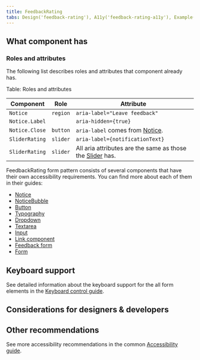 ```yaml
---
title: FeedbackRating
tabs: Design('feedback-rating'), A11y('feedback-rating-a11y'), Example('feedback-rating-code')
---
```


## What component has

### Roles and attributes

The following list describes roles and attributes that component already has.

Table: Roles and attributes

| Component      | Role     | Attribute                                                                                   |
| -------------- | -------- | ------------------------------------------------------------------------------------------- |
| `Notice`       | `region` | `aria-label="Leave feedback"`                                                               |
| `Notice.Label` |          | `aria-hidden={true}`                                                                        |
| `Notice.Close` | `button` | `aria-label` comes from [Notice](/components/notice/notice-a11y).                           |
| `SliderRating` | `slider` | `aria-label={notificationText}`                                                             |
| `SliderRating` | `slider` | All aria attributes are the same as those the [Slider](/components/slider/slider-a11y) has. |

FeedbackRating form pattern consists of several components that have their own accessibility requirements. You can find more about each of them in their guides:

- [Notice](/components/notice/notice-a11y)
- [NoticeBubble](/components/notice-bubble/notice-bubble-a11y)
- [Button](/components/button/button-a11y)
- [Typography](/style/typography/typography-a11y)
- [Dropdown](/components/dropdown/dropdown-a11y)
- [Textarea](/components/textarea/textarea-a11y)
- [Input](/components/input/input-a11y)
- [Link component](/components/link/link-a11y)
- [Feedback form](/components/feedback/feedback-form-a11y)
- [Form](/patterns/form/form-a11y)

## Keyboard support

See detailed information about the keyboard support for the all form elements in the [Keyboard control guide](/core-principles/a11y/a11y-keyboard).

## Considerations for designers & developers

## Other recommendations

See more accessibility recommendations in the common [Accessibility guide](/core-principles/a11y/a11y).
